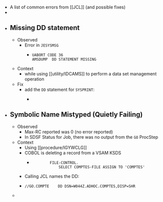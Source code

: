 - A list of common errors from [[JCL]] (and possible fixes)
-
- ## Missing DD statement
	- Observed
		- Error in `JESYSMSG`
			- ```
			  UABORT CODE 36
			  AMSDUMP  DD STATEMENT MISSING
			  ```
	- Context
		- while using [[utility/IDCAMS]] to perform a data set management operation
	- Fix
		- add the `DD` statement for `SYSPRINT`:
			- ```
			  ```
- ## Symbolic Name Mistyped (Quietly Failing)
	- Observed
		- Max-RC reported was 0 (no error reported)
		- In SDSF Status for Job, there was no output from the `GO` ProcStep
	- Context
		- Using [[procedure/IGYWCLG]]
		- COBOL is deleting a record from a VSAM KSDS
			- ```cobol
			          FILE-CONTROL.
			              SELECT COMPTES-FILE ASSIGN TO 'COMPTES'
			  ```
		- Calling JCL names the DD:
		- ```JCL
		  //GO.COMPTE    DD DSN=W044Z.ADHOC.COMPTES,DISP=SHR
		  ```
	-